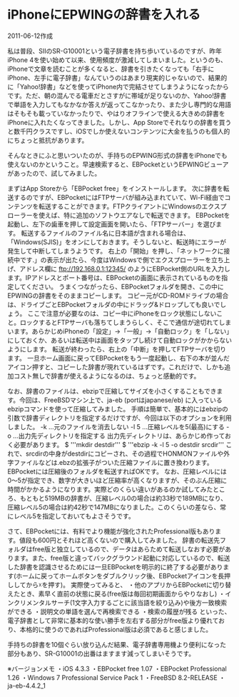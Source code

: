 # iPhoneにEPWINGの辞書を入れる

2011-06-12作成

私は普段、SIIのSR-G10001という電子辞書を持ち歩いているのですが、昨年iPhone 4を使い始めて以来、使用頻度が激減してしまいました。というのも、iPhoneで文章を読むことが多くなると、辞書を引きたくなっても「右手にiPhone、左手に電子辞書」なんていうのはあまり現実的じゃないので、結果的に「Yahoo!辞書」などを使ってiPhone内で完結させてしまうようになったからです。ただ、朝の混んでる電車だとさすがに帯域が足りないのか、Yahoo!辞書で単語を入力してもなかなか答えが返ってこなかったり、また少し専門的な用語はそもそも載っていなかったりで、やはりオフラインで使える大きめの辞書をiPhoneに入れたくなってきました。しかし、App Storeでそれなりの辞書を買うと数千円クラスですし、iOSでしか使えないコンテンツに大金を払うのも個人的にちょっと抵抗があります。

そんなときにふと思いついたのが、手持ちのEPWING形式の辞書をiPhoneでも使えないのかということ。早速検索すると、EBPocketというEPWINGビューアがあったので、試してみました。

まずはApp Storeから「EBPocket free」をインストールします。
次に辞書を転送するのですが、EBPocketにはFTPサーバが組み込まれていて、Wi-Fi経由でコンテンツを転送することができます。FTPクライアントにWindowsのエクスプローラーを使えば、特に追加のソフトウエアなしで転送できます。
EBPocketを起動し、左下の歯車を押して設定画面を開いたら、「FTPサーバー」を選びます。
転送するファイルのファイル名に日本語が含まれる場合は、「Windows(SJIS)」をオンにしておきます。そうしないと、転送時にエラーが発生して中断してしまうようです。
右上の「開始」を押し、「ネットワークに接続中です.」の表示が出たら、今度はWindowsで側でエクスプローラーを立ち上げ、アドレス欄に
  ftp://192.168.0.1:12345/
のようにEBPocket側のURLを入力します。IPアドレスとポート番号は、EBPocketの画面に表示されているものを指定してください。
うまくつながったら、EBPocketフォルダを開き、この中にEPWINGの辞書をそのままコピーします。
コピー元がCD-ROMドライブの場合は、ドライブごとEBPocketフォルダの中にドラッグ&ドロップしても良いでしょう。
ここで注意が必要なのは、コピー中にiPhoneをロック状態にしないこと。ロックするとFTPサーバも落ちてしまうらしく、そこで通信が途切れてしまいます。あらかじめiPhoneの「設定」→「一般」→「自動ロック」を「しない」にしておくか、あるいは転送中は画面をタップし続けて自動ロックがかからないようにします。
転送が終わったら、右上の「中断」を押してFTPサーバを切ります。
一旦ホーム画面に戻ってEBPocketをもう一度起動し、右下の本が並んだアイコン押すと、コピーした辞書が現れているはずです。これだけで、しかも追加コスト無しで辞書が使えるようになるのは、ちょっと感動的です。

なお、辞書のファイルは、ebzipで圧縮してサイズを小さくすることもできます。今回は、FreeBSDマシン上で、ja-eb (portはjapanese/eb) に入っているebzipコマンドを使って圧縮してみました。
手順は簡単で、基本的にはebzipの引数で辞書ディレクトリを指定するだけですが、今回は以下のオプションを利用しました。
  -k …元のファイルを消去しない
  -l 5 …圧縮レベルを5(最高)にする
  -o …出力先ディレクトリを指定する
出力先ディレクトリは、あらかじめ作っておく必要があります。
  $ '''mkdir destdir'''
  $ '''ebzip -k -l 5 -o destdir srcdir'''
これで、srcdirの中身がdestdirにコピーされ、その過程でHONMONファイルや外字ファイルなどは.ebzの拡張子がついた圧縮ファイルに置き換わります。EBPocketには圧縮後のフォルダを転送すればOKです。
なお、圧縮レベルには0〜5が指定でき、数字が大きいほど圧縮率が高くなりますが、そのぶん圧縮に時間がかかるようになります。実際どのくらい違いがあるのか試してみたところ、もともと519MBの辞書が、圧縮レベル0の場合は約33秒で189MBになり、圧縮レベル5の場合は約42秒で147MBになりました。このくらいの差なら、常にレベル5を指定しておいてもよさそうです。

さて、EBPocketには、有料でより機能が強化されたProfessional版もあります。値段も600円とそれほど高くないので購入してみました。
辞書の転送先フォルダはfree版と独立しているので、データはあらためて転送しなおす必要があります。また、free版と違ってバックグラウンド起動に対応しているので、転送した辞書を認識させるためには一旦EBPocketを明示的に終了する必要があります(ホームに戻ってホームボタンをダブルクリック後、EBPocketアイコンを長押ししてから☓を押す)。
実際使ってみると、
・他のアプリからEBPocketに切り替えたとき、素早く直前の状態に戻る(free版は毎回初期画面からやりなおし)
・インクリメンタルサーチ(1文字入力するごとに該当語を絞り込み)や後方一致検索ができる
・説明文の単語を選んで再検索できる
・検索の履歴が残る
といった、電子辞書として非常に基本的な使い勝手を左右する部分がfree版より優れており、本格的に使うのであればProfessional版は必須であると感じました。

手持ちの辞書を10個ぐらい放り込んだ結果、電子辞書専用機より便利になった部分もあり、SR-G10001の出番はますます減ってしまいそうです。

※バージョンメモ
・iOS 4.3.3
・EBPocket free 1.07
・EBPocket Professional 1.26
・Windows 7 Professional Service Pack 1
・FreeBSD 8.2-RELEASE
・ja-eb-4.4.2_1
